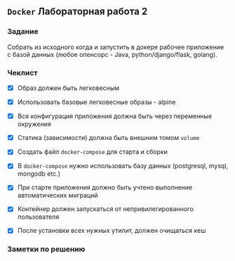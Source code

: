 ## `Docker` Лабораторная работа 2

### Задание

Собрать из исходного когда и запустить в докере рабочее приложение с базой данных (любое опенсорс - Java, python/django/flask, golang).


### Чеклист

- [x] Образ должен быть легковесным
- [x] Использовать базовые легковесные образы - alpine
- [x] Вся конфигурация приложения должна быть через переменные окружения
- [x] Статика (зависимости) должна быть внешним томом `volume`
- [x] Создать файл `docker-compose` для старта и сборки
- [x] В `docker-compose` нужно использовать базу данных (postgresql, mysql, mongodb etc.)
- [x] При старте приложения должно быть учтено выполнение автоматических миграций
- [x] Контейнер должен запускаться от непривилегированного пользователя
- [x] После установки всех нужных утилит, должен очищаться кеш


### Заметки по решению
